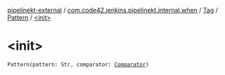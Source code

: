 [pipelinekt-external](../../../index.md) / [com.code42.jenkins.pipelinekt.internal.when](../../index.md) / [Tag](../index.md) / [Pattern](index.md) / [&lt;init&gt;](./-init-.md)

# &lt;init&gt;

`Pattern(pattern: Str, comparator: `[`Comparator`](../../../com.code42.jenkins.pipelinekt.core/-comparator/index.md)`)`